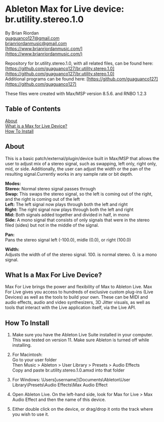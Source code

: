 # Ableton Max for Live device: br.utility.stereo.1.0  
   
By Brian Riordan  
[guaguanco127@gmail.com](mailto:guaguanco127@gmail.com)  
[brianriordanmusic@gmail.com](mailto:brianriordanmusic@gmail.com)  
[https://www.brianriordanmusic.com/](https://www.brianriordanmusic.com/) 
  
Repository for br.utility.stereo.1.0, with all related files, can be found here: [https://github.com/guaguanco127/br.utility.stereo.1.0](https://github.com/guaguanco127/br.utility.stereo.1.0)  
Additional programs can be found here: [https://github.com/guaguanco127](https://github.com/guaguanco127)

These files were created with Max/MSP version 8.5.6. and RNBO 1.2.3

## Table of Contents 

[About](#About)  
[What is a Max for Live Device?](#M4L)  
[How To Install](#Install)  

## <a name="About"></a>About

This is a basic patch/external/plugin/device built in Max/MSP that allows the user to adjust mix of a stereo signal, such as swapping, left only, right only, mid, or side. Additionally, the user can adjust the width or the pan of the resulting signal.Currently works in any sample rate or bit depth.
  
**Modes:**   
**Stereo:** Normal stereo signal passes through  
**Swap:** This swaps the stereo signal, so the left is coming out of the right, and the right is coming out of the left  
**Left:** The left signal now plays through both the left and right  
**Right:** The right signal now plays through both the left and right  
**Mid:** Both signals added together and divided in half, in mono  
**Side:** A mono signal that consists of only signals that were in the stereo filed (sides) but not in the middle of the signal. 

**Pan:**  
Pans the stereo signal left (-100.0), midle (0.0), or right (100.0)

**Width:**  
Adjusts the width of of the stereo signal. 100. is normal stereo. 0. is a mono signal.


## <a name="M4L"></a>What Is a Max For Live Device?

Max For Live brings the power and flexibility of Max to Ableton Live. Max For Live gives you access to hundreds of exclusive custom plug-ins (Live Devices) as well as the tools to build your own. These can be MIDI and audio effects, audio and video synthesizers, 3D Jitter visuals, as well as tools that interact with the Live application itself, via the Live API.

## <a name="Install"></a>How To Install

1. Make sure you have the Ableton Live Suite installed in your computer. This was tested on version 11. Make sure Ableton is turned off while installing. 

2. For Macintosh:  
Go to your user folder  
Then Music > Ableton > User Library > Presets > Audio Effects  
Copy and paste br.utility.stereo.1.0.amxd into that folder

3. For Windows: \Users\[username]\Documents\Ableton\User Library\Presets\Audio Effects\Max Audio Effect  
  
4. Open Ableton Live. On the left-hand side, look for Max for Live > Max Audio Effect and then the name of this device.

5. Either double click on the device, or drag/drop it onto the track where you wish to use it.  
    



 





